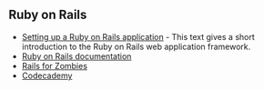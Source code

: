 
##  Ruby on Rails
* [Setting up a Ruby on Rails application](https://github.com/1dv032/syllabus/blob/master/resources/part_2/rubyonrails.md) -
This text gives a short introduction to the Ruby on Rails web application framework.
* [Ruby on Rails documentation](http://rubyonrails.org/)
* [Rails for Zombies](http://railsforzombies.org/)
* [Codecademy](https://www.codecademy.com/learn/learn-rails)
